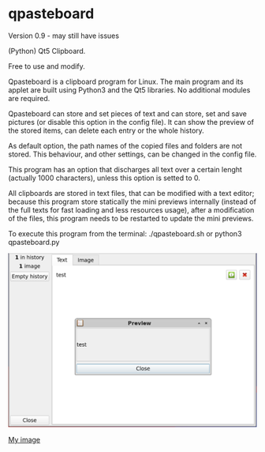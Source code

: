 # qpasteboard

Version 0.9 - may still have issues

(Python) Qt5 Clipboard.

Free to use and modify.

Qpasteboard is a clipboard program for Linux. The main program and its applet are built using Python3 and the Qt5 libraries. No additional modules are required.

Qpasteboard can store and set pieces of text and can store, set and save pictures (or disable this option in the config file). It can show the preview of the stored items, can delete each entry or the whole history.

As default option, the path names of the copied files and folders are not stored. This behaviour, and other settings, can be changed in the config file.

This program has an option that discharges all text over a certain lenght (actually 1000 characters), unless this option is setted to 0.

All clipboards are stored in text files, that can be modified with a text editor; because this program store statically the mini previews internally (instead of the full texts for fast loading and less resources usage), after a modification of the files, this program needs to be restarted to update the mini previews.

To execute this program from the terminal: ./qpasteboard.sh or python3 qpasteboard.py

![My image](https://github.com/frank038/qpasteboard/blob/main/screenshot1.png)

[My image](https://github.com/frank038/qpasteboard/blob/main/screenshot2.png)
